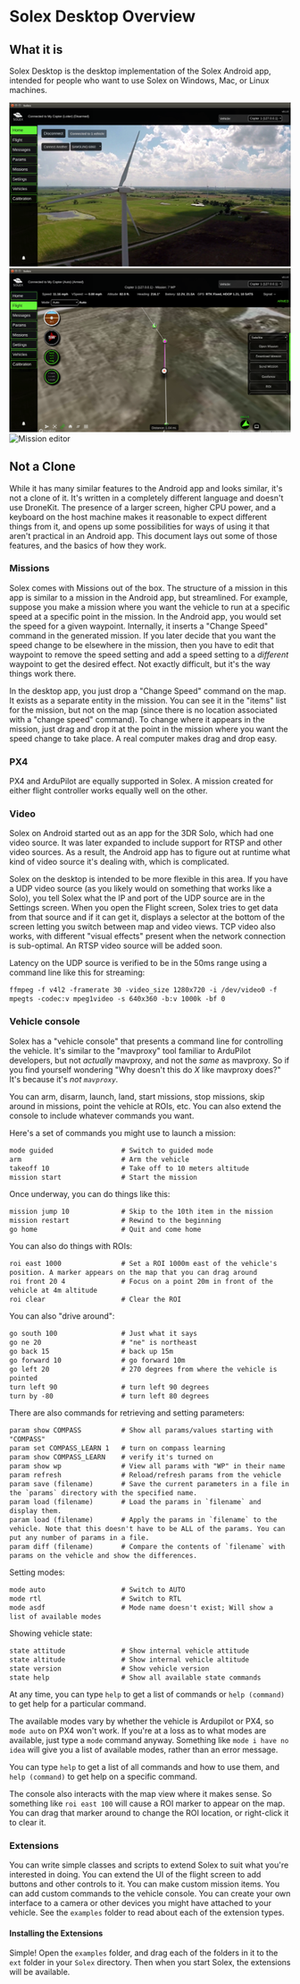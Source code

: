 # Solex Desktop Overview

## What it is

Solex Desktop is the desktop implementation of the Solex Android app, intended for people who want to use Solex on Windows, Mac, or Linux machines.

![Startup screen](images/solex-ss1.png)
![Flight screen in map mode in a mission](images/solex-ss2.png)
![Mission editor](images/solex-ss3.png)

## Not a Clone

While it has many similar features to the Android app and looks similar, it's not a clone of it. It's written in a completely different language and doesn't use DroneKit. The presence of a larger screen, higher CPU power, and a keyboard on the host machine makes it reasonable to expect different things from it, and opens up some possibilities for ways of using it that aren't practical in an Android app. This document lays out some of those features, and the basics of how they work.

### Missions

Solex comes with Missions out of the box. The structure of a mission in this app is similar to a mission in the Android app, but streamlined. For example, suppose you make a mission where you want the vehicle to run at a specific speed at a specific point in the mission. In the Android app, you would set the speed for a given waypoint. Internally, it inserts a "Change Speed" command in the generated mission. If you later decide that you want the speed change to be elsewhere in the mission, then you have to edit that waypoint to remove the speed setting and add a speed setting to a _different_ waypoint to get the desired effect. Not exactly difficult, but it's the way things work there.

In the desktop app, you just drop a "Change Speed" command on the map. It exists as a separate entity in the mission. You can see it in the "items" list for the mission, but not on the map (since there is no location associated with a "change speed" command). To change where it appears in the mission, just drag and drop it at the point in the mission where you want the speed change to take place. A real computer makes drag and drop easy.

### PX4

PX4 and ArduPilot are equally supported in Solex. A mission created for either flight controller works equally well on the other.

### Video

Solex on Android started out as an app for the 3DR Solo, which had one video source. It was later expanded to include support for RTSP and other video sources. 
As a result, the Android app has to figure out at runtime what kind of video source it's dealing with, which is complicated. 

Solex on the desktop is intended to be more flexible in this area. If you have a UDP video source (as you likely would on something that works like a Solo), you tell Solex what the IP and port of the UDP source are in the Settings screen. When you open the Flight screen, Solex tries to get data from that source and if it can get it, displays a selector at the bottom of the screen letting you switch between map and video views. TCP video also works, with different "visual effects" present when the network connection is sub-optimal. An RTSP video source will be added soon.

Latency on the UDP source is verified to be in the 50ms range using a command line like this for streaming:
```
ffmpeg -f v4l2 -framerate 30 -video_size 1280x720 -i /dev/video0 -f mpegts -codec:v mpeg1video -s 640x360 -b:v 1000k -bf 0
```

### Vehicle console

Solex has a "vehicle console" that presents a command line for controlling the vehicle. It's similar to the "mavproxy" tool familiar to ArduPilot developers, but not _actually_ mavproxy, and not the _same_ as mavproxy. So if you find yourself wondering "Why doesn't this do _X_ like mavproxy does?" It's because it's
_not `mavproxy`_.

You can arm, disarm, launch, land, start missions, stop missions, skip around in missions, point the vehicle at ROIs, etc. You can also extend the console to 
include whatever commands you want.

Here's a set of commands you might use to launch a mission:

```
mode guided              	# Switch to guided mode
arm                      	# Arm the vehicle
takeoff 10               	# Take off to 10 meters altitude
mission start            	# Start the mission
```

Once underway, you can do things like this:
```
mission jump 10				# Skip to the 10th item in the mission
mission restart				# Rewind to the beginning
go home	 					# Quit and come home
```

You can also do things with ROIs:
```
roi east 1000				# Set a ROI 1000m east of the vehicle's position. A marker appears on the map that you can drag around
roi front 20 4				# Focus on a point 20m in front of the vehicle at 4m altitude
roi clear					# Clear the ROI
```

You can also "drive around":
```
go south 100				# Just what it says
go ne 20					# "ne" is northeast
go back 15					# back up 15m
go forward 10				# go forward 10m
go left 20					# 270 degrees from where the vehicle is pointed
turn left 90				# turn left 90 degrees
turn by -80					# turn left 80 degrees
```

There are also commands for retrieving and setting parameters:
```
param show COMPASS          # Show all params/values starting with "COMPASS"
param set COMPASS_LEARN 1	# turn on compass learning
param show COMPASS_LEARN	# verify it's turned on
param show wp 				# View all params with "WP" in their name
param refresh				# Reload/refresh params from the vehicle
param save (filename)		# Save the current parameters in a file in the `params` directory with the specified name.
param load (filename)		# Load the params in `filename` and display them.
param load (filename)		# Apply the params in `filename` to the vehicle. Note that this doesn't have to be ALL of the params. You can put any number of params in a file.
param diff (filename)		# Compare the contents of `filename` with params on the vehicle and show the differences.
```

Setting modes:
```
mode auto					# Switch to AUTO
mode rtl 					# Switch to RTL
mode asdf                   # Mode name doesn't exist; Will show a list of available modes
```

Showing vehicle state:
```
state attitude				# Show internal vehicle attitude
state altitude				# Show internal vehicle altitude
state version				# Show vehicle version
state help					# Show all available state commands
```

At any time, you can type `help` to get a list of commands or `help (command)` to get help for a particular command.

The available modes vary by whether the vehicle is Ardupilot or PX4, so `mode auto` on PX4 won't work. If you're at a loss as to what modes are available, just 
type a `mode` command anyway. Something like `mode i have no idea` will give you a list of available modes, rather than an error message. 

You can type `help` to get a list of all commands and how to use them, and `help (command)` to get help on a specific command.

The console also interacts with the map view where it makes sense. So something like `roi east 100` will cause a ROI marker to appear on the map. You can drag that
marker around to change the ROI location, or right-click it to clear it.


### Extensions

You can write simple classes and scripts to extend Solex to suit what you're interested in doing. You can extend the UI of the flight screen to add 
buttons and other controls to it. You can make custom mission items. You can add custom commands to the vehicle console. You can create your own interface
to a camera or other devices you might have attached to your vehicle. See the `examples` folder to read about each of the extension types.

#### Installing the Extensions

Simple! Open the `examples` folder, and drag each of the folders in it to the `ext` folder in your `Solex` directory. Then when you start Solex, the extensions will be available.




